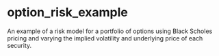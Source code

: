 # option_risk_example
An example of a risk model for a portfolio of options using Black Scholes pricing and varying the implied volatility and underlying price of each security.
